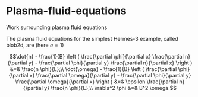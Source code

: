 # Plasma-fluid-equations
Work surrounding plasma fluid equations

The plasma fluid equations for the simplest Hermes-3 example, called blob2d, are (here $e=1$)

```math
\dot{n} - \frac{1}{B} \left ( \frac{\partial \phi}{\partial x} \frac{\partial n}{\partial y} - \frac{\partial \phi}{\partial y} \frac{\partial n}{\partial x} \right ) &=& \frac{n \phi}{L};\\
\dot{\omega} - \frac{1}{B} \left ( \frac{\partial \phi}{\partial x} \frac{\partial \omega}{\partial y} - \frac{\partial \phi}{\partial y} \frac{\partial \omega}{\partial x} \right ) &=& \epsilon  \frac{\partial n}{\partial y} \frac{n \phi}{L};\\
\nabla^2 \phi &=& B^2 \omega.
```
